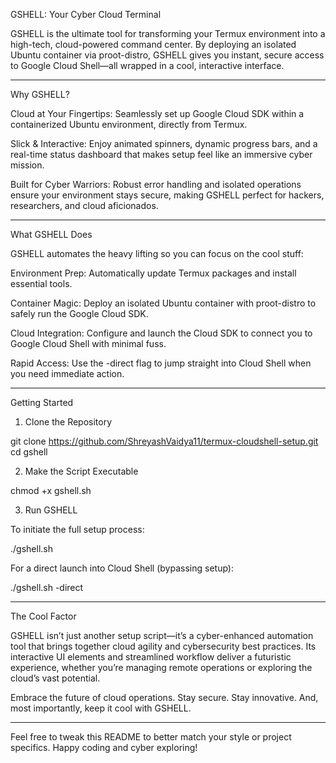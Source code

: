 

GSHELL: Your Cyber Cloud Terminal

GSHELL is the ultimate tool for transforming your Termux environment into a high-tech, cloud-powered command center. By deploying an isolated Ubuntu container via proot-distro, GSHELL gives you instant, secure access to Google Cloud Shell—all wrapped in a cool, interactive interface.


---

Why GSHELL?

Cloud at Your Fingertips:
Seamlessly set up Google Cloud SDK within a containerized Ubuntu environment, directly from Termux.

Slick & Interactive:
Enjoy animated spinners, dynamic progress bars, and a real-time status dashboard that makes setup feel like an immersive cyber mission.

Built for Cyber Warriors:
Robust error handling and isolated operations ensure your environment stays secure, making GSHELL perfect for hackers, researchers, and cloud aficionados.



---

What GSHELL Does

GSHELL automates the heavy lifting so you can focus on the cool stuff:

Environment Prep: Automatically update Termux packages and install essential tools.

Container Magic: Deploy an isolated Ubuntu container with proot-distro to safely run the Google Cloud SDK.

Cloud Integration: Configure and launch the Cloud SDK to connect you to Google Cloud Shell with minimal fuss.

Rapid Access: Use the -direct flag to jump straight into Cloud Shell when you need immediate action.



---

Getting Started

1. Clone the Repository

git clone https://github.com/ShreyashVaidya11/termux-cloudshell-setup.git
cd gshell

2. Make the Script Executable

chmod +x gshell.sh

3. Run GSHELL

To initiate the full setup process:

./gshell.sh

For a direct launch into Cloud Shell (bypassing setup):

./gshell.sh -direct


---

The Cool Factor

GSHELL isn’t just another setup script—it’s a cyber-enhanced automation tool that brings together cloud agility and cybersecurity best practices. Its interactive UI elements and streamlined workflow deliver a futuristic experience, whether you’re managing remote operations or exploring the cloud’s vast potential.

Embrace the future of cloud operations. Stay secure. Stay innovative. And, most importantly, keep it cool with GSHELL.


---

Feel free to tweak this README to better match your style or project specifics. Happy coding and cyber exploring!

